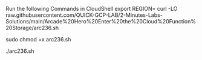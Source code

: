Run the following Commands in CloudShell
export REGION=
curl -LO raw.githubusercontent.com/QUICK-GCP-LAB/2-Minutes-Labs-Solutions/main/Arcade%20Hero%20Enter%20the%20Cloud%20Function%20Storage/arc236.sh

sudo chmod +x arc236.sh

./arc236.sh